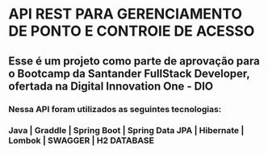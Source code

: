 # API REST PARA GERENCIAMENTO DE PONTO E CONTROlE DE ACESSO

## Esse é um projeto como parte de aprovação para o Bootcamp da Santander FullStack Developer, ofertada na Digital Innovation One - DIO

### Nessa API foram utilizados as seguintes tecnologias:

### Java | Graddle | Spring Boot | Spring Data JPA | Hibernate | Lombok | SWAGGER | H2 DATABASE